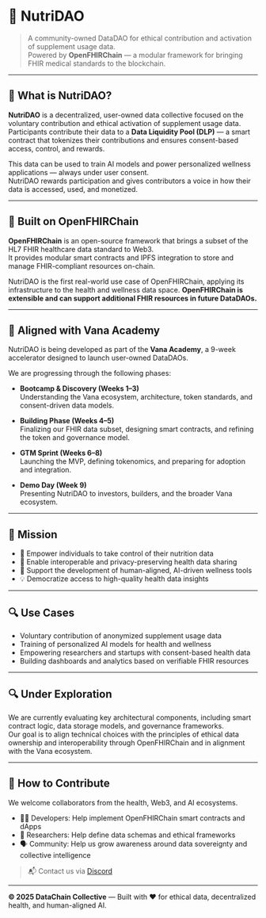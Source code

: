 # 🧬 NutriDAO

> A community-owned DataDAO for ethical contribution and activation of supplement usage data.  
> Powered by **OpenFHIRChain** — a modular framework for bringing FHIR medical standards to the blockchain.

---

## 🌱 What is NutriDAO?

**NutriDAO** is a decentralized, user-owned data collective focused on the voluntary contribution and ethical activation of supplement usage data.  
Participants contribute their data to a **Data Liquidity Pool (DLP)** — a smart contract that tokenizes their contributions and ensures consent-based access, control, and rewards.

This data can be used to train AI models and power personalized wellness applications — always under user consent.  
NutriDAO rewards participation and gives contributors a voice in how their data is accessed, used, and monetized.

---

## 🔧 Built on OpenFHIRChain

**OpenFHIRChain** is an open-source framework that brings a subset of the HL7 FHIR healthcare data standard to Web3.  
It provides modular smart contracts and IPFS integration to store and manage FHIR-compliant resources on-chain.

NutriDAO is the first real-world use case of OpenFHIRChain, applying its infrastructure to the health and wellness data space.
**OpenFHIRChain is extensible and can support additional FHIR resources in future DataDAOs.**

---

## 🚀 Aligned with Vana Academy

NutriDAO is being developed as part of the **Vana Academy**, a 9-week accelerator designed to launch user-owned DataDAOs.

We are progressing through the following phases:

- **Bootcamp & Discovery (Weeks 1–3)**  
  Understanding the Vana ecosystem, architecture, token standards, and consent-driven data models.

- **Building Phase (Weeks 4–5)**  
  Finalizing our FHIR data subset, designing smart contracts, and refining the token and governance model.

- **GTM Sprint (Weeks 6–8)**  
  Launching the MVP, defining tokenomics, and preparing for adoption and integration.

- **Demo Day (Week 9)**  
  Presenting NutriDAO to investors, builders, and the broader Vana ecosystem.

---

## 🎯 Mission

- 🧠 Empower individuals to take control of their nutrition data
- 🔗 Enable interoperable and privacy-preserving health data sharing
- 🤖 Support the development of human-aligned, AI-driven wellness tools
- 💡 Democratize access to high-quality health data insights

---

## 🔍 Use Cases

- Voluntary contribution of anonymized supplement usage data
- Training of personalized AI models for health and wellness
- Empowering researchers and startups with consent-based health data
- Building dashboards and analytics based on verifiable FHIR resources

---

## 🔍 Under Exploration

We are currently evaluating key architectural components, including smart contract logic, data storage models, and governance frameworks.  
Our goal is to align technical choices with the principles of ethical data ownership and interoperability through OpenFHIRChain and in alignment with the Vana ecosystem.

---

## 🤝 How to Contribute

We welcome collaborators from the health, Web3, and AI ecosystems.

- 🧑‍💻 Developers: Help implement OpenFHIRChain smart contracts and dApps
- 🧠 Researchers: Help define data schemas and ethical frameworks
- 🗣️ Community: Help us grow awareness around data sovereignty and collective intelligence

> 📬 Contact us via [Discord](https://discord.gg/nutridao_comingsoon) <!--or open an [issue](https://github.com/nutridao/issues)-->

---

**© 2025 DataChain Collective** — Built with ❤️ for ethical data, decentralized health, and human-aligned AI.